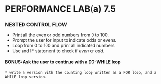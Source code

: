 # PERFORMANCE LAB(a) 7.5

### NESTED CONTROL FLOW

* Print all the even or odd numbers from 0 to 100.
* Prompt the user for input to indicate odds or evens.
* Loop from 0 to 100 and print all indicated numbers.
* Use and IF statement to check if *even* or *odd*.

#### BONUS: Ask the user to continue with a DO-WHILE loop
    * write a version with the counting loop written as a FOR loop, and a WHILE loop version.